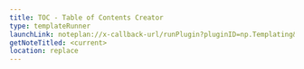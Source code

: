 ```yaml
---
title: TOC - Table of Contents Creator
type: templateRunner
launchLink: noteplan://x-callback-url/runPlugin?pluginID=np.Templating&command=templateRunner&arg0=TOC%20-%20Table%20of%20Contents%20Creator&arg1=false
getNoteTitled: <current>
location: replace
---
```

